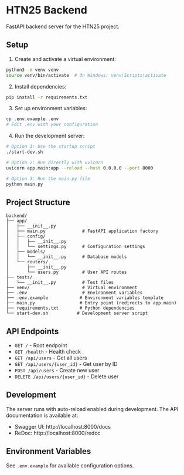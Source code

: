 # HTN25 Backend

FastAPI backend server for the HTN25 project.

## Setup

1. Create and activate a virtual environment:
```bash
python3 -m venv venv
source venv/bin/activate  # On Windows: venv\Scripts\activate
```

2. Install dependencies:
```bash
pip install -r requirements.txt
```

3. Set up environment variables:
```bash
cp .env.example .env
# Edit .env with your configuration
```

4. Run the development server:
```bash
# Option 1: Use the startup script
./start-dev.sh

# Option 2: Run directly with uvicorn
uvicorn app.main:app --reload --host 0.0.0.0 --port 8000

# Option 3: Run the main.py file
python main.py
```

## Project Structure

```
backend/
├── app/
│   ├── __init__.py
│   ├── main.py              # FastAPI application factory
│   ├── config/
│   │   ├── __init__.py
│   │   └── settings.py      # Configuration settings
│   ├── models/
│   │   └── __init__.py      # Database models
│   └── routers/
│       ├── __init__.py
│       └── users.py         # User API routes
├── tests/
│   └── __init__.py          # Test files
├── venv/                    # Virtual environment
├── .env                     # Environment variables
├── .env.example            # Environment variables template
├── main.py                 # Entry point (redirects to app.main)
├── requirements.txt        # Python dependencies
└── start-dev.sh           # Development server script
```

## API Endpoints

- `GET /` - Root endpoint
- `GET /health` - Health check
- `GET /api/users` - Get all users
- `GET /api/users/{user_id}` - Get user by ID
- `POST /api/users` - Create new user
- `DELETE /api/users/{user_id}` - Delete user

## Development

The server runs with auto-reload enabled during development. The API documentation is available at:
- Swagger UI: http://localhost:8000/docs
- ReDoc: http://localhost:8000/redoc

## Environment Variables

See `.env.example` for available configuration options.
